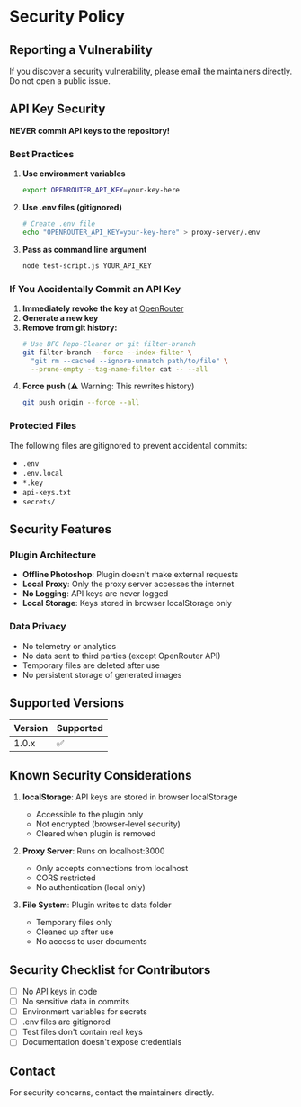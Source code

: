 # Security Policy

## Reporting a Vulnerability

If you discover a security vulnerability, please email the maintainers directly. Do not open a public issue.

## API Key Security

**NEVER commit API keys to the repository!**

### Best Practices

1. **Use environment variables**
   ```bash
   export OPENROUTER_API_KEY=your-key-here
   ```

2. **Use .env files (gitignored)**
   ```bash
   # Create .env file
   echo "OPENROUTER_API_KEY=your-key-here" > proxy-server/.env
   ```

3. **Pass as command line argument**
   ```bash
   node test-script.js YOUR_API_KEY
   ```

### If You Accidentally Commit an API Key

1. **Immediately revoke the key** at [OpenRouter](https://openrouter.ai/keys)
2. **Generate a new key**
3. **Remove from git history:**
   ```bash
   # Use BFG Repo-Cleaner or git filter-branch
   git filter-branch --force --index-filter \
     "git rm --cached --ignore-unmatch path/to/file" \
     --prune-empty --tag-name-filter cat -- --all
   ```
4. **Force push** (⚠️ Warning: This rewrites history)
   ```bash
   git push origin --force --all
   ```

### Protected Files

The following files are gitignored to prevent accidental commits:
- `.env`
- `.env.local`
- `*.key`
- `api-keys.txt`
- `secrets/`

## Security Features

### Plugin Architecture
- **Offline Photoshop**: Plugin doesn't make external requests
- **Local Proxy**: Only the proxy server accesses the internet
- **No Logging**: API keys are never logged
- **Local Storage**: Keys stored in browser localStorage only

### Data Privacy
- No telemetry or analytics
- No data sent to third parties (except OpenRouter API)
- Temporary files are deleted after use
- No persistent storage of generated images

## Supported Versions

| Version | Supported          |
| ------- | ------------------ |
| 1.0.x   | :white_check_mark: |

## Known Security Considerations

1. **localStorage**: API keys are stored in browser localStorage
   - Accessible to the plugin only
   - Not encrypted (browser-level security)
   - Cleared when plugin is removed

2. **Proxy Server**: Runs on localhost:3000
   - Only accepts connections from localhost
   - CORS restricted
   - No authentication (local only)

3. **File System**: Plugin writes to data folder
   - Temporary files only
   - Cleaned up after use
   - No access to user documents

## Security Checklist for Contributors

- [ ] No API keys in code
- [ ] No sensitive data in commits
- [ ] Environment variables for secrets
- [ ] .env files are gitignored
- [ ] Test files don't contain real keys
- [ ] Documentation doesn't expose credentials

## Contact

For security concerns, contact the maintainers directly.
